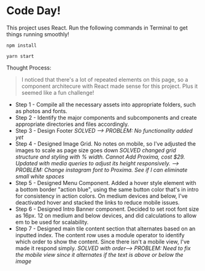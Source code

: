 # Code Day!


This project uses React. Run the following commands in Terminal to get things running smoothly!

```
npm install

yarn start
```

Thought Process:
  > I noticed that there's a lot of repeated elements on this page, so a component architecure with React made sense for this project. Plus it seemed like a fun challenge!
  - Step 1 - Compile all the necessary assets into appropriate folders, such as photos and fonts.
  - Step 2 - Identify the major components and subcomponents and create appropriate directories and files accordingly.
  - Step 3 - Design Footer *SOLVED --> PROBLEM: No functionality added yet*
  - Step 4 - Designed Image Grid. No notes on mobile, so I've adjusted the images to scale as page size goes down *SOLVED changed grid structure and styling with % width. Cannot Add Proxima, cost $29. Updated with media queries to adjust its height responsively. -->  PROBLEM: Change instagram font to Proxima. See if I can eliminate small white spaces* 
  - Step 5 - Designed Menu Component. Added a hover style element with a bottom border "action blue", using the same button color that's in intro for consistency in action colors. On medium devices and below, I've deactivated hover and stacked the links to reduce mobile issues.
  - Step 6 - Designed Intro Banner component. Decided to set root font size as 16px. 12 on medium and below devices, and did calculations to allow em to be used for scalability.
  - Step 7 - Designed main tile content section that alternates based on an inputted index. The content row uses a module operator to identify which order to show the content. Since there isn't a mobile view, I've made it respond simply. *SOLVED with order-->  PROBLEM: Need to fix the mobile view since it alternates if the text is above or below the image*